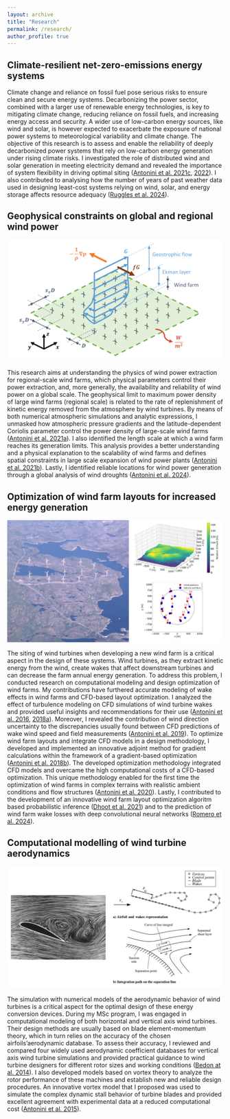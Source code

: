 ```yaml
---
layout: archive
title: "Research"
permalink: /research/
author_profile: true
---
```


## Climate-resilient net-zero-emissions energy systems

Climate change and reliance on fossil fuel pose serious risks to ensure clean and secure energy systems. Decarbonizing the power sector, combined with a larger use of renewable energy technologies, is key to mitigating climate change, reducing reliance on fossil fuels, and increasing energy access and security. A wider use of low-carbon energy sources, like wind and solar, is however expected to exacerbate the exposure of national power systems to meteorological variability and climate change. The objective of this research is to assess and enable the reliability of deeply decarbonized power systems that rely on low-carbon energy generation under rising climate risks. I investigated the role of distributed wind and solar generation in meeting electricity demand and revealed the importance of system flexibility in driving optimal siting ([Antonini et al. 2021c](https://doi.org/10.1115/IMECE2021-70678), [2022](https://doi.org/10.1016/j.isci.2022.104140)). I also contributed to analysing how the number of years of past weather data used in designing least-cost systems relying on wind, solar, and energy storage affects resource adequacy ([Ruggles et al. 2024]()).

## Geophysical constraints on global and regional wind power

<img src='/images/Physics-of-large-wind-farms-1024x576.png'>

This research aims at understanding the physics of wind power extraction for regional-scale wind farms, which physical parameters control their power extraction, and, more generally, the availability and reliability of wind power on a global scale. The geophysical limit to maximum power density of large wind farms (regional scale) is related to the rate of replenishment of kinetic energy removed from the atmosphere by wind turbines. By means of both numerical atmospheric simulations and analytic expressions, I unmasked how atmospheric pressure gradients and the latitude-dependent Coriolis parameter control the power density of large-scale wind farms ([Antonini et al. 2021a](https://doi.org/10.1016/j.apenergy.2020.116048)). I also identified the length scale at which a wind farm reaches its generation limits. This analysis provides a better understanding and a physical explanation to the scalability of wind farms and defines spatial constraints in large scale expansion of wind power plants ([Antonini et al. 2021b](https://doi.org/10.1073/pnas.2103875118)). Lastly, I identified reliable locations for wind power generation through a global analysis of wind droughts ([Antonini et al. 2024](https://doi.org/10.1038/s43247-024-01260-7)).

## Optimization of wind farm layouts for increased energy generation

<img src='/images/Wind-farm-on-complex-terrain-1024x576.jpg'>

The siting of wind turbines when developing a new wind farm is a critical aspect in the design of these systems. Wind turbines, as they extract kinetic energy from the wind, create wakes that affect downstream turbines and can decrease the farm annual energy generation. To address this problem, I conducted research on computational modeling and design optimization of wind farms. My contributions have furthered accurate modeling of wake effects in wind farms and CFD-based layout optimization. I analyzed the effect of turbulence modeling on CFD simulations of wind turbine wakes and provided useful insights and recommendations for their use ([Antonini et al. 2016](https://doi.org/10.1115/IMECE2016-67353), [2018a](https://doi.org/10.1115/1.4039377)). Moreover, I revealed the contribution of wind direction uncertainty to the discrepancies usually found between CFD predictions of wake wind speed and field measurements ([Antonini et al. 2019](https://doi.org/10.1016/j.renene.2018.10.084)). To optimize wind farm layouts and integrate CFD models in a design methodology, I developed and implemented an innovative adjoint method for gradient calculations within the framework of a gradient-based optimization ([Antonini et al. 2018b](https://doi.org/10.1016/j.apenergy.2018.07.076)). The developed optimization methodology integrated CFD models and overcame the high computational costs of a CFD-based optimization. This unique methodology enabled for the first time the optimization of wind farms in complex terrains with realistic ambient conditions and flow structures ([Antonini et al. 2020](https://doi.org/10.1016/j.apenergy.2019.114426)). Lastly, I contributed to the development of an innovative wind farm layout optimization algoritm based probabilistic inference ([Dhoot et al. 2021](https://doi.org/10.1016/j.energy.2021.120035)) and to the prediction of wind farm wake losses with deep convolutional neural networks ([Romero et al. 2024](https://doi.org/10.1063/5.0168973)).

## Computational modelling of wind turbine aerodynamics

<img src='/images/Airfoil-aerodynamics-1024x576.png'>

The simulation with numerical models of the aerodynamic behavior of wind turbines is a critical aspect for the optimal design of these energy conversion devices. During my MSc program, I was engaged in computational modeling of both horizontal and vertical axis wind turbines. Their design methods are usually based on blade element-momentum theory, which in turn relies on the accuracy of the chosen airfoils’aerodynamic database. To assess their accuracy, I reviewed and compared four widely used aerodynamic coefficient databases for vertical axis wind turbine simulations and provided practical guidance to wind turbine designers for different rotor sizes and working conditions ([Bedon at al. 2014](https://doi.org/10.1016/j.rser.2014.07.126)). I also developed models based on vortex theory to analyze the rotor performance of these machines and establish new and reliable design procedures. An innovative vortex model that I proposed was used to simulate the complex dynamic stall behavior of turbine blades and provided excellent agreement with experimental data at a reduced computational cost ([Antonini et al. 2015](https://doi.org/10.2514/1.J053430)).